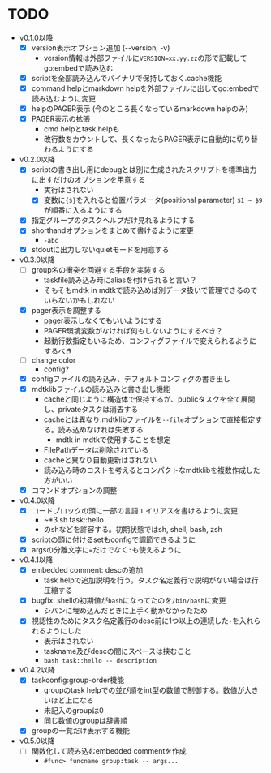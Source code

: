 
# TODO

- v0.1.0以降
    - [x] version表示オプション追加 (--version, -v)
        - version情報は外部ファイルに`VERSION=xx.yy.zz`の形で記載してgo:embedで読み込む
    - [x] scriptを全部読み込んでバイナリで保持しておく.cache機能
    - [x] command helpとmarkdown helpを外部ファイルに出してgo:embedで読み込むように変更
    - [x] helpのPAGER表示 (今のところ長くなっているmarkdown helpのみ)
    - [x] PAGER表示の拡張
        - cmd helpとtask helpも
        - 改行数をカウントして、長くなったらPAGER表示に自動的に切り替わるようにする
- v0.2.0以降
    - [x] scriptの書き出し用にdebugとは別に生成されたスクリプトを標準出力に出すだけのオプションを用意する
        - 実行はされない
        - [x] 変数に`{$}`を入れると位置パラメータ(positional parameter) `$1 ~ $9`が順番に入るようにする
    - [x] 指定グループのタスクヘルプだけ見れるようにする
    - [x] shorthandオプションをまとめて書けるように変更
        - `-abc`
    - [x] stdoutに出力しないquietモードを用意する
- v0.3.0以降
    - [ ] group名の衝突を回避する手段を実装する
        - taskfile読み込み時にaliasを付けられると言い？
        - そもそもmdtk in mdtkで読み込めば別データ扱いで管理できるのでいらないかもしれない
    - [x] pager表示を調整する
        - pager表示しなくてもいいようにする
        - PAGER環境変数がなければ何もしないようにするべき？
        - 起動行数指定もいるため、コンフィグファイルで変えられるようにするべき
    - [ ] change color
        - config?
    - [x] configファイルの読み込み、デフォルトコンフィグの書き出し
    - [x] mdtklibファイルの読み込みと書き出し機能
        - cacheと同じように構造体で保持するが、publicタスクを全て展開し、privateタスクは消去する
        - cacheとは異なり.mdtklibファイルを`--file`オプションで直接指定する。読み込めなければ失敗する
            - mdtk in mdtkで使用することを想定
        - FilePathデータは削除されている
        - cacheと異なり自動更新はされない
        - 読み込み時のコストを考えるとコンパクトなmdtklibを複数作成した方がいい
    - [x] コマンドオプションの調整
- v0.4.0以降
    - [x] コードブロックの頭に一部の言語エイリアスを書けるように変更
        - ~*3 sh task::hello
        - のshなどを許容する。初期状態ではsh, shell, bash, zsh
    - [x] scriptの頭に付けるsetもconfigで調節できるように
    - [x] argsの分離文字に`=`だけでなく`:`も使えるように
- v0.4.1以降
    - [x] embedded comment: descの追加
        - task helpで追加説明を行う。タスク名定義行で説明がない場合は行圧縮する
    - [x] bugfix: shellの初期値が`bash`になってたのを`/bin/bash`に変更
        - シバンに埋め込んだときに上手く動かなかったため
    - [x] 視認性のためにタスク名定義行のdesc前に1つ以上の連続した`-`を入れられるようにした
        - 表示はされない
        - taskname及びdescの間にスペースは挟むこと
        - `bash task::hello -- description`
- v0.4.2以降
    - [x] taskconfig:group-order機能
        - groupのtask helpでの並び順をint型の数値で制御する。数値が大きいほど上になる
        - 未記入のgroupは0
        - 同じ数値のgroupは辞書順
    - [x] groupの一覧だけ表示する機能
- v0.5.0以降
    - [ ] 関数化して読み込むembedded commentを作成
        - `#func> funcname group:task -- args...`
